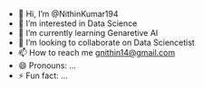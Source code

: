 - 👋 Hi, I’m @NithinKumar194
- 👀 I’m interested in Data Science
- 🌱 I’m currently learning Genaretive AI
- 💞️ I’m looking to collaborate on Data Sciencetist
- 📫 How to reach me gnithin14@gmail.com
- 😄 Pronouns: ...
- ⚡ Fun fact: ...

<!---
NithinKumar194/NithinKumar194 is a ✨ special ✨ repository because its `README.md` (this file) appears on your GitHub profile.
You can click the Preview link to take a look at your changes.
--->
